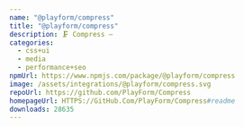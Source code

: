 ```yaml
---
name: "@playform/compress"
title: "@playform/compress"
description: 🗜️ Compress —
categories:
  - css+ui
  - media
  - performance+seo
npmUrl: https://www.npmjs.com/package/@playform/compress
image: /assets/integrations/@playform/compress.svg
repoUrl: https://github.com/PlayForm/Compress
homepageUrl: HTTPS://GitHub.Com/PlayForm/Compress#readme
downloads: 28635
---
```

